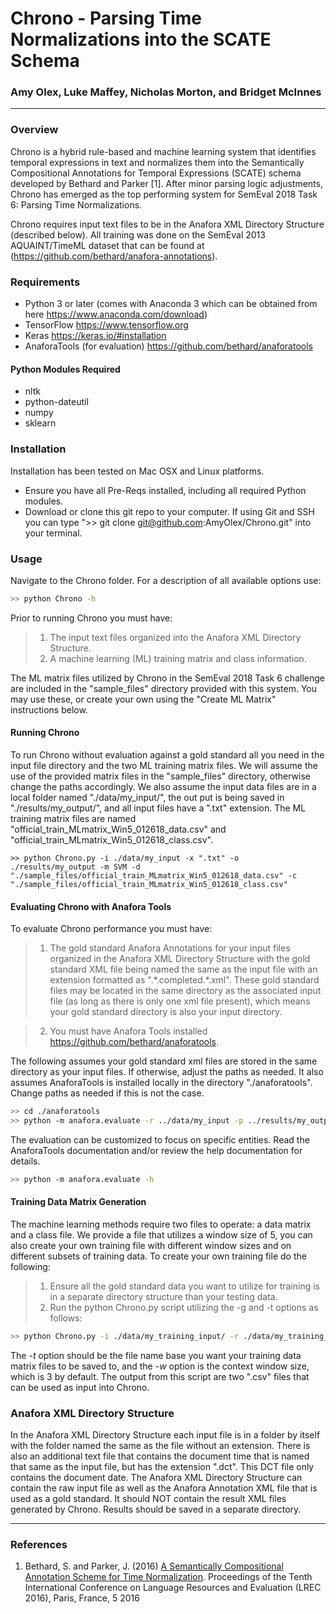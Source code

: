 <!---
output:
  html_document: default
  pdf_document: default
--->

# Chrono - Parsing Time Normalizations into the SCATE Schema

### Amy Olex, Luke Maffey, Nicholas Morton, and Bridget McInnes

---

### Overview

Chrono is a hybrid rule-based and machine learning system that identifies temporal expressions in text and normalizes them into the Semantically Compositional Annotations for Temporal Expressions (SCATE) schema developed by Bethard and Parker [1]. After minor parsing logic adjustments, Chrono has emerged as the top performing system for SemEval 2018 Task 6: Parsing Time Normalizations.

Chrono requires input text files to be in the Anafora XML Directory Structure (described below).  All training was done on the SemEval 2013 AQUAINT/TimeML dataset that can be found at (https://github.com/bethard/anafora-annotations).  

### Requirements

- Python 3 or later (comes with Anaconda 3 which can be obtained from here <https://www.anaconda.com/download>)
- TensorFlow <https://www.tensorflow.org>
- Keras <https://keras.io/#installation>
- AnaforaTools (for evaluation) <https://github.com/bethard/anaforatools>

#### Python Modules Required

 - nltk
 - python-dateutil
 - numpy
 - sklearn

### Installation

Installation has been tested on Mac OSX and Linux platforms.

 - Ensure you have all Pre-Reqs installed, including all required Python modules.
 - Download or clone this git repo to your computer.  If using Git and SSH you can type ">> git clone git@github.com:AmyOlex/Chrono.git" into your terminal.


### Usage

Navigate to the Chrono folder.  For a description of all available options use:

```bash
>> python Chrono -h
```

Prior to running Chrono you must have:

> 1) The input text files organized into the Anafora XML Directory Structure.
> 2) A machine learning (ML) training matrix and class information.

The ML matrix files utilized by Chrono in the SemEval 2018 Task 6 challenge are included in the "sample_files" directory provided with this system.  You may use these, or create your own using the "Create ML Matrix" instructions below. 

#### Running Chrono

To run Chrono without evaluation against a gold standard all you need in the input file directory and the two ML training matrix files.  We will assume the use of the provided matrix files in the "sample_files" directory, otherwise change the paths accordingly.  We also assume the input data files are in a local folder named "./data/my_input/", the out put is being saved in "./results/my_output/", and all input files have a ".txt" extension.  The ML training matrix files are named "official_train_MLmatrix_Win5_012618_data.csv" and "official_train_MLmatrix_Win5_012618_class.csv".  

```
>> python Chrono.py -i ./data/my_input -x ".txt" -o ./results/my_output -m SVM -d "./sample_files/official_train_MLmatrix_Win5_012618_data.csv" -c "./sample_files/official_train_MLmatrix_Win5_012618_class.csv"
```

#### Evaluating Chrono with Anafora Tools

To evaluate Chrono performance you must have:

> 1) The gold standard Anafora Annotations for your input files organized in the Anafora XML Directory Structure with the gold standard XML file being named the same as the input file with an extension formatted as ".\*.completed.\*.xml".  These gold standard files may be located in the same directory as the associated input file (as long as there is only one xml file present), which means your gold standard directory is also your input directory.

> 2) You must have Anafora Tools installed <https://github.com/bethard/anaforatools>.

The following assumes your gold standard xml files are stored in the same directory as your input files.  If otherwise, adjust the paths as needed.  It also assumes AnaforaTools is installed locally in the directory "./anaforatools".  Change paths as needed if this is not the case.

```bash
>> cd ./anaforatools
>> python -m anafora.evaluate -r ../data/my_input -p ../results/my_output
```

The evaluation can be customized to focus on specific entities. Read the AnaforaTools documentation and/or review the help documentation for details.

```bash
>> python -m anafora.evaluate -h
```


#### Training Data Matrix Generation

The machine learning methods require two files to operate: a data matrix and a class file.  We provide a file that utilizes a window size of 5, you can also create your own training file with different window sizes and on different subsets of training data.  To create your own training file do the following:

> 1) Ensure all the gold standard data you want to utilize for training is in a separate directory structure than your testing data.
> 2) Run the python Chrono.py script utilizing the -g and -t options as follows: 

```bash
>> python Chrono.py -i ./data/my_training_input/ -r ./data/my_training_input/ -o ./results/my_output/ -m NB -t "my_train_matrix" -w 5
```

The *-t* option should be the file name base you want your training data matrix files to be saved to, and the *-w* option is the context window size, which is 3 by default.  The output from this script are two ".csv" files that can be used as input into Chrono.


### Anafora XML Directory Structure
In the Anafora XML Directory Structure each input file is in a folder by itself with the folder named the same as the file without an extension.  There is also an additional text file that contains the document time that is named that same as the input file, but has the extension ".dct".  This DCT file only contains the document date. The Anafora XML Directory Structure can contain the raw input file as well as the Anafora Annotation XML file that is used as a gold standard.  It should NOT contain the result XML files generated by Chrono.  Results should be saved in a separate directory.


---
### References

1. Bethard, S. and Parker, J. (2016) [A Semantically Compositional Annotation Scheme for Time Normalization](http://www.lrec-conf.org/proceedings/lrec2016/pdf/288_Paper.pdf). Proceedings of the Tenth International Conference on Language Resources and Evaluation (LREC 2016), Paris, France, 5 2016
